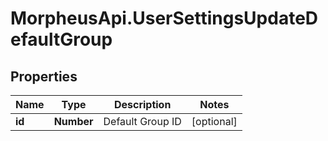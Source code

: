 # MorpheusApi.UserSettingsUpdateDefaultGroup

## Properties

Name | Type | Description | Notes
------------ | ------------- | ------------- | -------------
**id** | **Number** | Default Group ID | [optional] 


